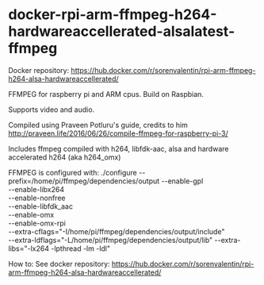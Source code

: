 # docker-rpi-arm-ffmpeg-h264-hardwareaccellerated-alsalatest-ffmpeg
Docker repository:
https://hub.docker.com/r/sorenvalentin/rpi-arm-ffmpeg-h264-alsa-hardwareaccellerated/

FFMPEG for raspberry pi and ARM cpus. Build on Raspbian.

Supports video and audio.

Compiled using Praveen Potluru's guide, credits to him
http://praveen.life/2016/06/26/compile-ffmpeg-for-raspberry-pi-3/

Includes ffmpeg compiled with h264, libfdk-aac, alsa and hardware accelerated h264 (aka h264_omx)

FFMPEG is configured with: ./configure --prefix=/home/pi/ffmpeg/dependencies/output
--enable-gpl \
--enable-libx264 \
--enable-nonfree \
--enable-libfdk_aac \
--enable-omx \
--enable-omx-rpi \
--extra-cflags="-I/home/pi/ffmpeg/dependencies/output/include" \
--extra-ldflags="-L/home/pi/ffmpeg/dependencies/output/lib" --extra-libs="-lx264 -lpthread -lm -ldl"

How to:
See docker repository:
https://hub.docker.com/r/sorenvalentin/rpi-arm-ffmpeg-h264-alsa-hardwareaccellerated/
